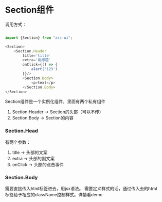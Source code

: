 Section组件
===================

调用方式：

```JavaScript

import {Section} from "zzc-ui";

<Section>
    <Section.Header 
        title='title' 
        extra='副标题' 
        onClick={() => {
            alert('123')
        }}/>
        <Section.Body>
            <p>text</p>
        </Section.Body>
</Section>
```

Section组件是一个实例化组件，里面有两个私有组件
1. Section.Header  ->  Section的头部（可以不传）
2. Section.Body -> Section的内容


### Section.Head ######

有两个参数：
1. title -> 头部的文案
2. extra -> 头部的副文案
3. onClick -> 头部的点击事件

### Section.Body ######

需要直接传入html标签进去，用jsx语法。
需要定义样式的话，通过传入去的html标签给予相应的className控制样式。详情看demo
